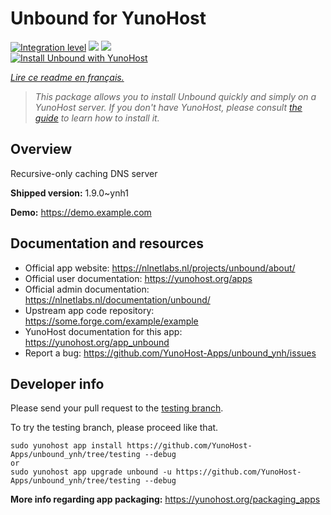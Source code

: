 <!--
N.B.: This README was automatically generated by https://github.com/YunoHost/apps/tree/master/tools/README-generator
It shall NOT be edited by hand.
-->

# Unbound for YunoHost

[![Integration level](https://dash.yunohost.org/integration/unbound.svg)](https://dash.yunohost.org/appci/app/unbound) ![](https://ci-apps.yunohost.org/ci/badges/unbound.status.svg) ![](https://ci-apps.yunohost.org/ci/badges/unbound.maintain.svg)  
[![Install Unbound with YunoHost](https://install-app.yunohost.org/install-with-yunohost.svg)](https://install-app.yunohost.org/?app=unbound)

*[Lire ce readme en français.](./README_fr.md)*

> *This package allows you to install Unbound quickly and simply on a YunoHost server.
If you don't have YunoHost, please consult [the guide](https://yunohost.org/#/install) to learn how to install it.*

## Overview

Recursive-only caching DNS server

**Shipped version:** 1.9.0~ynh1

**Demo:** https://demo.example.com

## Documentation and resources

* Official app website: https://nlnetlabs.nl/projects/unbound/about/
* Official user documentation: https://yunohost.org/apps
* Official admin documentation: https://nlnetlabs.nl/documentation/unbound/
* Upstream app code repository: https://some.forge.com/example/example
* YunoHost documentation for this app: https://yunohost.org/app_unbound
* Report a bug: https://github.com/YunoHost-Apps/unbound_ynh/issues

## Developer info

Please send your pull request to the [testing branch](https://github.com/YunoHost-Apps/unbound_ynh/tree/testing).

To try the testing branch, please proceed like that.
```
sudo yunohost app install https://github.com/YunoHost-Apps/unbound_ynh/tree/testing --debug
or
sudo yunohost app upgrade unbound -u https://github.com/YunoHost-Apps/unbound_ynh/tree/testing --debug
```

**More info regarding app packaging:** https://yunohost.org/packaging_apps